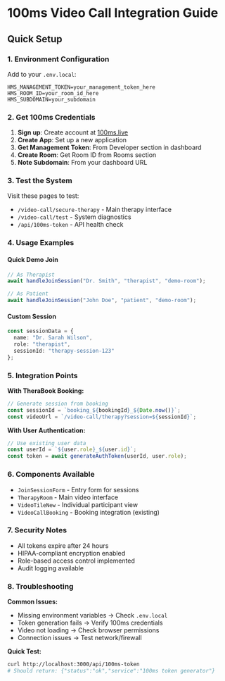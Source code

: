 # 100ms Video Call Integration Guide

## Quick Setup

### 1. Environment Configuration
Add to your `.env.local`:

```env
HMS_MANAGEMENT_TOKEN=your_management_token_here
HMS_ROOM_ID=your_room_id_here  
HMS_SUBDOMAIN=your_subdomain
```

### 2. Get 100ms Credentials

1. **Sign up**: Create account at [100ms.live](https://100ms.live)
2. **Create App**: Set up a new application
3. **Get Management Token**: From Developer section in dashboard
4. **Create Room**: Get Room ID from Rooms section
5. **Note Subdomain**: From your dashboard URL

### 3. Test the System

Visit these pages to test:
- `/video-call/secure-therapy` - Main therapy interface
- `/video-call/test` - System diagnostics  
- `/api/100ms-token` - API health check

### 4. Usage Examples

#### Quick Demo Join
```typescript
// As Therapist
await handleJoinSession("Dr. Smith", "therapist", "demo-room");

// As Patient  
await handleJoinSession("John Doe", "patient", "demo-room");
```

#### Custom Session
```typescript
const sessionData = {
  name: "Dr. Sarah Wilson",
  role: "therapist", 
  sessionId: "therapy-session-123"
};
```

### 5. Integration Points

**With TheraBook Booking:**
```typescript
// Generate session from booking
const sessionId = `booking_${bookingId}_${Date.now()}`;
const videoUrl = `/video-call/therapy?session=${sessionId}`;
```

**With User Authentication:**
```typescript
// Use existing user data
const userId = `${user.role}_${user.id}`;
const token = await generateAuthToken(userId, user.role);
```

### 6. Components Available

- `JoinSessionForm` - Entry form for sessions
- `TherapyRoom` - Main video interface
- `VideoTileNew` - Individual participant view
- `VideoCallBooking` - Booking integration (existing)

### 7. Security Notes

- All tokens expire after 24 hours
- HIPAA-compliant encryption enabled
- Role-based access control implemented
- Audit logging available

### 8. Troubleshooting

**Common Issues:**
- Missing environment variables → Check `.env.local`
- Token generation fails → Verify 100ms credentials
- Video not loading → Check browser permissions
- Connection issues → Test network/firewall

**Quick Test:**
```bash
curl http://localhost:3000/api/100ms-token
# Should return: {"status":"ok","service":"100ms token generator"}
```
